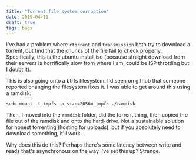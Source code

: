 ```yaml
---
title: "Torrent file system corruption"
date: 2019-04-11
draft: true
tags: bugs
---
```


I've had a problem where `rtorrent` and `transmission` both try to download a
torrent, but find that the chunks of the file fail to check properly. 
Specifically, this is the ubuntu install iso (because straight download from
their servers is horrifically slow from where I am, could be ISP throttling
but I doubt it). 

This is also going onto a btrfs filesystem. I'd seen on github that someone
reported changing the filesystem fixes it. I was able to get around this using
a ramdisk:

    sudo mount -t tmpfs -o size=2056m tmpfs ./ramdisk

Then, I moved into the `ramdisk` folder, did the torrent thing, then copied
the file out of the ramdisk and onto the hard-drive. Not a sustainable
solution for honest torrenting (hosting for uploads), but if you absolutely
need to download something, it'll work.

Why does this do this? Perhaps there's some latency between write and reads
that's asynchronous on the way I've set this up? Strange.
